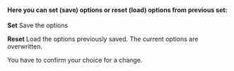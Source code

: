 #### Here you can set (save) options or reset (load) options from previous set:


**Set** Save the options  

**Reset** Load the options previously saved. The current options are overwritten.

You have to confirm your choice for a change.